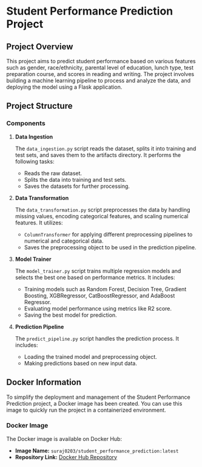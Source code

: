 # Student Performance Prediction Project

## Project Overview

This project aims to predict student performance based on various features such as gender, race/ethnicity, parental level of education, lunch type, test preparation course, and scores in reading and writing. The project involves building a machine learning pipeline to process and analyze the data, and deploying the model using a Flask application.

## Project Structure

### Components

1. **Data Ingestion**

   The `data_ingestion.py` script reads the dataset, splits it into training and test sets, and saves them to the artifacts directory. It performs the following tasks:
   - Reads the raw dataset.
   - Splits the data into training and test sets.
   - Saves the datasets for further processing.

2. **Data Transformation**

   The `data_transformation.py` script preprocesses the data by handling missing values, encoding categorical features, and scaling numerical features. It utilizes:
   - `ColumnTransformer` for applying different preprocessing pipelines to numerical and categorical data.
   - Saves the preprocessing object to be used in the prediction pipeline.

3. **Model Trainer**

   The `model_trainer.py` script trains multiple regression models and selects the best one based on performance metrics. It includes:
   - Training models such as Random Forest, Decision Tree, Gradient Boosting, XGBRegressor, CatBoostRegressor, and AdaBoost Regressor.
   - Evaluating model performance using metrics like R2 score.
   - Saving the best model for prediction.

4. **Prediction Pipeline**

   The `predict_pipeline.py` script handles the prediction process. It includes:
   - Loading the trained model and preprocessing object.
   - Making predictions based on new input data.

## Docker Information

To simplify the deployment and management of the Student Performance Prediction project, a Docker image has been created. You can use this image to quickly run the project in a containerized environment.

### Docker Image

The Docker image is available on Docker Hub:

- **Image Name:** `suraj0203/student_performance_prediction:latest`
- **Repository Link:** [Docker Hub Repository](https://hub.docker.com/repository/docker/suraj0203/student_performance_prediction/general)

